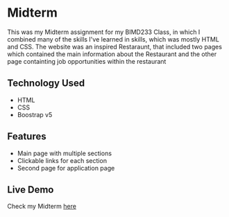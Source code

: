 # Midterm
This was my Midterm assignment for my BIMD233 Class, in which I combined many of the skills I've learned in skills, which was mostly
HTML and CSS. The website was an inspired Restaraunt, that included two pages which contained the main information about the Restaurant
and the other page containting job opportunities within the restaurant

## Technology Used
- HTML
- CSS
- Boostrap v5

## Features
- Main page with multiple sections
- Clickable links for each section
- Second page for application page

## Live Demo
Check my Midterm [here](https://students.washington.edu/leonille/midterm/#about)
